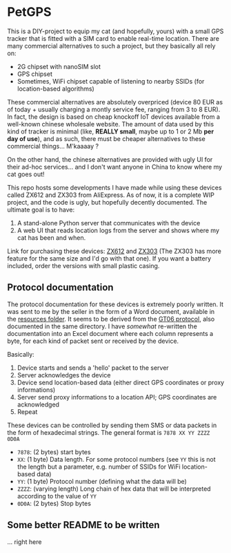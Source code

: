 # PetGPS

This is a DIY-project to equip my cat (and hopefully, yours) with a small GPS tracker that is fitted with a SIM card to enable real-time location. There are many commercial alternatives to such a project, but they basically all rely on:
* 2G chipset with nanoSIM slot
* GPS chipset
* Sometimes, WiFi chipset capable of listening to nearby SSIDs (for location-based algorithms)

These commercial alternatives are absolutely overpriced (device 80 EUR as of today + usually charging a montly service fee, ranging from 3 to 8 EUR). In fact, the design is based on cheap knockoff IoT devices available from a well-known chinese wholesale website. The amount of data used by this kind of tracker is minimal (like, __REALLY small__, maybe up to 1 or 2 Mb __per day of use__), and as such, there must be cheaper alternatives to these commercial things... M'kaaaay ?

On the other hand, the chinese alternatives are provided with ugly UI for their ad-hoc services... and I don't want anyone in China to know where my cat goes out!

This repo hosts some developments I have made while using these devices called ZX612 and ZX303 from AliExpress. As of now, it is a complete WIP project, and the code is ugly, but hopefully decently documented. The ultimate goal is to have:
1. A stand-alone Python server that communicates with the device
2. A web UI that reads location logs from the server and shows where my cat has been and when.

Link for purchasing these devices: [ZX612](https://www.aliexpress.com/store/product/Topin-DIY-PCBA-612-Micro-Hidden-Mini-GPS-Tracker-Positioner-Personal-Locator-SOS-Button-Double-Positioning/2968012_32804101835.html) and [ZX303](https://www.aliexpress.com/store/product/New-ZX303-PCBA-GPS-Tracker-GSM-GPS-Wifi-LBS-Locator-SOS-Alarm-Web-APP-Tracking-TF/2968012_32826849478.html) (The ZX303 has more feature for the same size and I'd go with that one). If you want a battery included, order the versions with small plastic casing.

## Protocol documentation
The protocol documentation for these devices is extremely poorly written. It was sent to me by the seller in the form of a Word document, available in the [resources folder](../resources/ZhongXun%20Topin%20Locator%20Communication%20Protocol-180612.docx). It seems to be derived from the [GT06 protocol](../resources/GT06_GPS_Tracker_Communication_Protocol_v1.8.1.pdf), also documented in the same directory. I have _somewhat_ re-written the documentation into an Excel document where each column represents a byte, for each kind of packet sent or received by the device.

Basically:
1. Device starts and sends a 'hello' packet to the server
2. Server acknowledges the device
3. Device send location-based data (either direct GPS coordinates or proxy informations)
4. Server send proxy informations to a location API; GPS coordinates are acknowledged
5. Repeat

These devices can be controlled by sending them SMS or data packets in the form of hexadecimal strings. The general format is
`7878 XX YY ZZZZ 0D0A`
* `7878`: (2 bytes) start bytes
* `XX`: (1 byte) Data length. For some protocol numbers (see `YY` this is not the length but a parameter, e.g. number of SSIDs for WiFi location-based data)
* `YY`: (1 byte) Protocol number (defining what the data will be)
* `ZZZZ`: (varying length) Long chain of hex data that will be interpreted according to the value of `YY`
* `0D0A`: (2 bytes) Stop bytes

## Some better README to be written
... right here